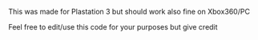 This was made for Plastation 3 but should work also fine on Xbox360/PC

Feel free to edit/use this code for your purposes but give credit
